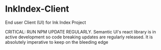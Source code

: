 # InkIndex-Client
End user Client (UI) for Ink Index Project

CRITICAL: RUN NPM UPDATE REGULARLY. Semantic UI's react library is in active development so code breaking updates are regularly released. It is absolutely imperative to keep on the bleeding edge

